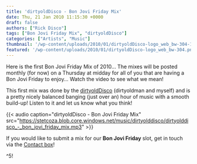 ```yaml
---
title: 'dirtyoldDisco - Bon Jovi Friday Mix'
date: Thu, 21 Jan 2010 11:15:30 +0000
draft: false
authors: ["Rick Disco"]
tags: ["Bon Jovi Friday Mix", "dirtyoldDisco"]
categories: ["Artists", "Music"]
thumbnail: '/wp-content/uploads/2010/01/dirtyoldDisco-logo_web_bw-304-150x150.png'
featured: '/wp-content/uploads/2010/01/dirtyoldDisco-logo_web_bw-304.png'
---
```


Here is the first Bon Jovi Friday Mix of 2010... The mixes will be posted monthly (for now) on a Thursday at midday for all of you that are having a Bon Jovi Friday to enjoy... Watch the video to see what we mean!

This first mix was done by the [dirtyoldDisco](http://dirtyolddisco.blogspot.com/ "dirtyoldDisco") (dirtyoldman and myself) and is a pretty nicely balanced banging (just over an) hour of music with a smooth build-up! Listen to it and let us know what you think!

{{< audio
    caption="dirtyoldDisco - Bon Jovi Friday Mix"
    src="https://stetcoza.blob.core.windows.net/music/dirtyolddisco/dirtyolddisco_-_bon_jovi_friday_mix.mp3" >}}

If you would like to submit a mix for our **Bon Jovi Friday** slot, get in touch via the [Contact box](/contact "Contact Us!")!

^5!

